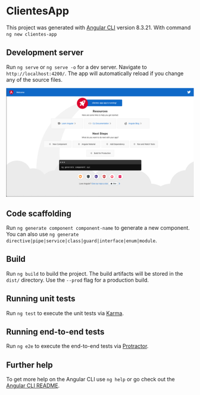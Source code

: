 # ClientesApp

This project was generated with [Angular CLI](https://github.com/angular/angular-cli) version 8.3.21. With command `ng new clientes-app`

## Development server

Run `ng serve` or `ng serve -o` for a dev server. Navigate to `http://localhost:4200/`. The app will automatically reload if you change any of the source files.

<img src='images/clientes-app-new.png'>

## Code scaffolding

Run `ng generate component component-name` to generate a new component. You can also use `ng generate directive|pipe|service|class|guard|interface|enum|module`.

## Build

Run `ng build` to build the project. The build artifacts will be stored in the `dist/` directory. Use the `--prod` flag for a production build.

## Running unit tests

Run `ng test` to execute the unit tests via [Karma](https://karma-runner.github.io).

## Running end-to-end tests

Run `ng e2e` to execute the end-to-end tests via [Protractor](http://www.protractortest.org/).

## Further help

To get more help on the Angular CLI use `ng help` or go check out the [Angular CLI README](https://github.com/angular/angular-cli/blob/master/README.md).
